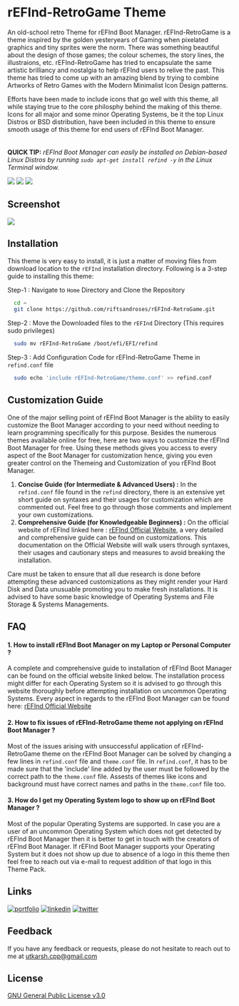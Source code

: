 # rEFInd-RetroGame Theme

An old-school retro Theme for rEFInd Boot Manager. rEFInd-RetroGame is a theme inspired by the golden yesteryears of Gaming when pixelated graphics and tiny sprites were the norm. There was something beautiful about the design of those games; the colour schemes, the story lines, the illustraions, etc. rEFInd-RetroGame has tried to encapsulate the same artistic brilliancy and nostalgia to help rEFInd users to relive the past. This theme has tried to come up with an amazing blend by trying to combine Artworks of Retro Games with the Modern Minimalist Icon Design patterns. 

Efforts have been made to include icons that go well with this theme, all while staying true to the core philosphy behind the making of this theme. Icons for all major and some minor Operating Systems, be it the top Linux Distros or BSD distribution, have been included in this theme to ensure smooth usage of this theme for end users of rEFInd Boot Manager.  
\
\
**QUICK TIP:**  *rEFInd Boot Manager can easily be installed on Debian-based Linux Distros by running `sudo apt-get install refind -y` in the Linux Terminal window.*

![](https://img.shields.io/github/repo-size/riftsandroses/rEFInd-RetroGame?style=for-the-badge)
![](https://img.shields.io/github/license/riftsandroses/rEFInd-RetroGame?style=for-the-badge)
![](https://img.shields.io/github/commit-activity/w/riftsandroses/rEFInd-RetroGame?style=for-the-badge)


## Screenshot
![](https://user-images.githubusercontent.com/63180210/167786632-f3143356-b3b6-4491-b99e-e7f50ddc5068.png)

## Installation

This theme is very easy to install, it is just a matter of moving files from download location to the `rEFInd` installation directory. Following is a 3-step guide to installing this theme:

Step-1 : Navigate to `Home` Directory and Clone the Repository

```bash
  cd ~
  git clone https://github.com/riftsandroses/rEFInd-RetroGame.git
```

Step-2 : Move the Downloaded files to the `rEFInd` Directory (This requires sudo privileges)

```bash
  sudo mv rEFInd-RetroGame /boot/efi/EFI/refind
```

Step-3 : Add Configuration Code for rEFInd-RetroGame Theme in `refind.conf` file
```bash
  sudo echo 'include rEFInd-RetroGame/theme.conf' >> refind.conf
```


## Customization Guide

One of the major selling point of rEFInd Boot Manager is the ability to easily customize the Boot Manager according to your need without needing to learn programming specifically for this purpose. Besides the numerous themes available online for free, here are two ways to customize the rEFInd Boot Manager for free. Using these methods gives you access to every aspect of the Boot Manager for customization hence, giving you even greater control on the Themeing and Customization of you rEFInd Boot Manager.

1. **Concise Guide (for Intermediate & Advanced Users) :**
    In the `refind.conf` file found in the `refind` directory, there is an extensive yet short guide on syntaxes and their usages for customization which are commented out. Feel free to go through those comments and implement your own customizations.
2. **Comprehensive Guide (for Knowledgeable Beginners) :**
    On the official website of rEFInd linked here : [rEFInd Official Website](https://www.rodsbooks.com/refind/), a very detailed and comprehensive guide can be found on customizations. This documentation on the Official Website will walk users through syntaxes, their usages and cautionary steps and measures to avoid breaking the installation. 

Care must be taken to ensure that all due research is done before attempting these advanced customizations as they might render your Hard Disk and Data unusuable promoting you to make fresh installations. It is advised to have some basic knowledge of Operating Systems and File Storage & Systems Managements.


## FAQ

#### 1. How to install rEFInd Boot Manager on my Laptop or Personal Computer ?

A complete and comprehensive guide to installation of rEFInd Boot Manager can be found on the official website linked below. The installation process might differ for each Operating System so it is advised to go through this website thoroughly before attempting installation on uncommon Operating Systems. Every aspect in regards to the rEFInd Boot Manager can be found here: [rEFInd Official Website](https://www.rodsbooks.com/refind/)

#### 2. How to fix issues of rEFInd-RetroGame theme not applying on rEFInd Boot Manager ?

Most of the issues arising with unsuccessful application of rEFInd-RetroGame theme on the rEFInd Boot Manager can be solved by changing a few lines in `refind.conf` file and `theme.conf` file. In `refind.conf`, it has to be made sure that the 'include' line added by the user must be followed by the correct path to the `theme.conf` file. Assests of themes like icons and background must have correct names and paths in the `theme.conf` file too.

#### 3. How do I get my Operating System logo to show up on rEFInd Boot Manager ?

Most of the popular Operating Systems are supported. In case you are a user of an uncommon Operating System which does not get detected by rEFInd Boot Manager then it is better to get in touch with the creators of rEFInd Boot Manager. If rEFInd Boot Manager supports your Operating System but it does not show up due to absence of a logo in this theme then feel free to reach out via e-mail to request addition of that logo in this Theme Pack.


## Links
[![portfolio](https://img.shields.io/badge/my_portfolio-000?style=for-the-badge&logo=ko-fi&logoColor=white)](https://github.com/riftsandroses)
[![linkedin](https://img.shields.io/badge/linkedin-0A66C2?style=for-the-badge&logo=linkedin&logoColor=white)](https://www.linkedin.com/in/riftsandroses)
[![twitter](https://img.shields.io/badge/twitter-1DA1F2?style=for-the-badge&logo=twitter&logoColor=white)](https://twitter.com/riftsandroses)


## Feedback

If you have any feedback or requests, please do not hesitate to reach out to me at utkarsh.cpp@gmail.com


## License

[GNU General Public License v3.0](https://www.gnu.org/licenses/gpl-3.0.en.html)
